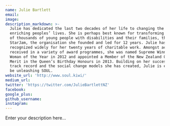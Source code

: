 ```yaml
---
name: Julie Bartlett
email:
image:
description_markdown: >-
  Julie has dedicated the last two decades of her life to changing the world and
  enriching peoples’ lives. She is perhaps best known for transforming the lives
  of thousands of young people with disabilities and their families, through
  StarJam, the organisation she founded and led for 12 years. Julie has been
  recognized widely for her twenty years of charitable work. Amongst accolades
  received in a variety of award programmes, she was named Supreme Winner, NEXT
  Woman of the Year in 2012 and appointed a Member of the New Zealand Order of
  Merit in the Queen’s Birthday Honours in 2013. Building on her successful
  track record and the social change models she has created, Julie is excited to
  be unleashing SOUL.
website_url: 'http://www.soul.kiwi/'
medium_url:
twitter: 'https://twitter.com/JulieBartlettNZ'
facebook:
google_plus:
github_username:
instagram:
---
```


Enter your description here...
